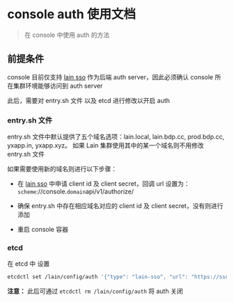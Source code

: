 # console auth 使用文档

>在 console 中使用 auth 的方法

## 前提条件

console 目前仅支持 [lain sso](https://sso.yxapp.in) 作为后端 auth server，因此必须确认 console 所在集群环境能够访问到 auth server 

此后，需要对 entry.sh 文件 以及 etcd 进行修改以开启 auth

### entry.sh 文件

entry.sh 文件中默认提供了五个域名选项：lain.local, lain.bdp.cc, prod.bdp.cc, yxapp.in, yxapp.xyz。 如果 Lain 集群使用其中的某一个域名则不用修改 entry.sh 文件

如果需要使用新的域名则进行以下步骤：

- 在 [lain sso](https://sso.yxapp.in) 中申请 client id 及 client secret，回调 url 设置为： `scheme`://console.`domain`api/v1/authorize/

- 确保 entry.sh 中存在相应域名对应的 client id 及 client secret，没有则进行添加

- 重启 console 容器


### etcd

在 etcd 中 设置 
```bash
etcdctl set /lain/config/auth '{"type": "lain-sso", "url": "https://sso.yxapp.in"}'
```

**注意：** 此后可通过 `etcdctl rm /lain/config/auth` 将 auth 关闭

